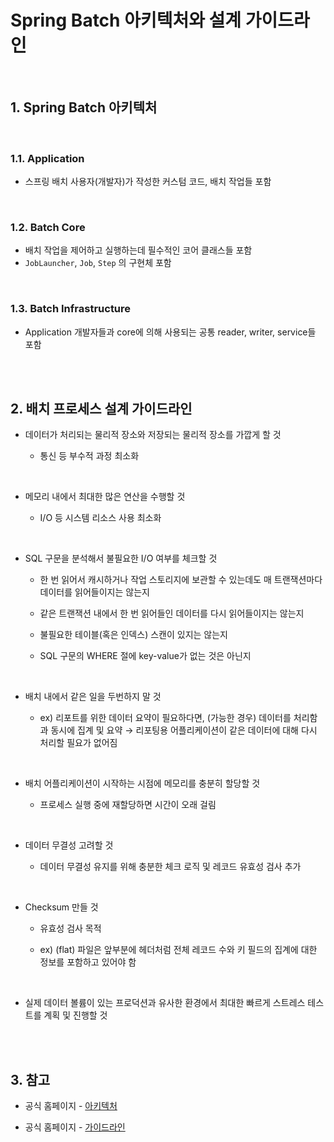 # Spring Batch 아키텍처와 설계 가이드라인

<br>

## 1. Spring Batch 아키텍처

<br>

### 1.1. Application

- 스프링 배치 사용자(개발자)가 작성한 커스텀 코드, 배치 작업들 포함

<br>

### 1.2. Batch Core

- 배치 작업을 제어하고 실행하는데 필수적인 코어 클래스들 포함
- `JobLauncher`, `Job`, `Step` 의 구현체 포함

<br>

### 1.3. Batch Infrastructure

- Application 개발자들과 core에 의해 사용되는 공통 reader, writer, service들 포함

<br><br>

## 2. 배치 프로세스 설계 가이드라인

- 데이터가 처리되는 물리적 장소와 저장되는 물리적 장소를 가깝게 할 것

  - 통신 등 부수적 과정 최소화

    <br>

- 메모리 내에서 최대한 많은 연산을 수행할 것

  - I/O 등 시스템 리소스 사용 최소화

    <br>

- SQL 구문을 분석해서 불필요한 I/O 여부를 체크할 것

  - 한 번 읽어서 캐시하거나 작업 스토리지에 보관할 수 있는데도 매 트랜잭션마다 데이터를 읽어들이지는 않는지
  - 같은 트랜잭션 내에서 한 번 읽어들인 데이터를 다시 읽어들이지는 않는지
  - 불필요한 테이블(혹은 인덱스) 스캔이 있지는 않는지
  - SQL 구문의 WHERE 절에 key-value가 없는 것은 아닌지

    <br>

- 배치 내에서 같은 일을 두번하지 말 것

  - ex) 리포트를 위한 데이터 요약이 필요하다면, (가능한 경우) 데이터를 처리함과 동시에 집계 및 요약 → 리포팅용 어플리케이션이 같은 데이터에 대해 다시 처리할 필요가 없어짐

    <br>

- 배치 어플리케이션이 시작하는 시점에 메모리를 충분히 할당할 것

  - 프로세스 실행 중에 재할당하면 시간이 오래 걸림

    <br>

- 데이터 무결성 고려할 것

  - 데이터 무결성 유지를 위해 충분한 체크 로직 및 레코드 유효성 검사 추가

    <br>

- Checksum 만들 것

  - 유효성 검사 목적
  - ex) (flat) 파일은 앞부분에 헤더처럼 전체 레코드 수와 키 필드의 집계에 대한 정보를 포함하고 있어야 함

    <br>

- 실제 데이터 볼륨이 있는 프로덕션과 유사한 환경에서 최대한 빠르게 스트레스 테스트를 계획 및 진행할 것

<br><br>

## 3. 참고

- 공식 홈페이지 - [아키텍처](https://docs.spring.io/spring-batch/docs/4.3.x/reference/html/spring-batch-intro.html#springBatchArchitecture)

- 공식 홈페이지 - [가이드라인](https://docs.spring.io/spring-batch/docs/4.3.x/reference/html/spring-batch-intro.html#batchArchitectureConsiderations)
